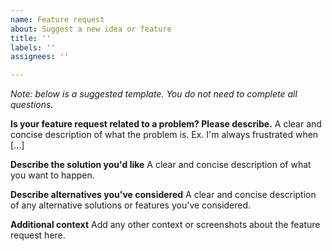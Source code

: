 ```yaml
---
name: Feature request
about: Suggest a new idea or feature
title: ''
labels: ''
assignees: ''

---
```


*Note: below is a suggested template. You do not need to complete all questions.*

**Is your feature request related to a problem? Please describe.**
A clear and concise description of what the problem is. Ex. I'm always frustrated when [...]

**Describe the solution you'd like**
A clear and concise description of what you want to happen.

**Describe alternatives you've considered**
A clear and concise description of any alternative solutions or features you've considered.

**Additional context**
Add any other context or screenshots about the feature request here.
